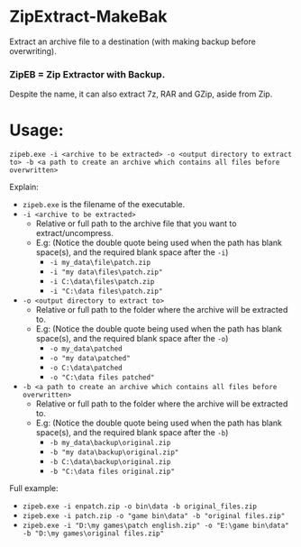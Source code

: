 # ZipExtract-MakeBak
 Extract an archive file to a destination (with making backup before overwriting).

### ZipEB = Zip Extractor with Backup.
 Despite the name, it can also extract 7z, RAR and GZip, aside from Zip.
 
# Usage:
 ```
 zipeb.exe -i <archive to be extracted> -o <output directory to extract to> -b <a path to create an archive which contains all files before overwritten>
 ```
 Explain:
 * `zipeb.exe` is the filename of the executable.
 * `-i <archive to be extracted>`
   * Relative or full path to the archive file that you want to extract/uncompress.
   * E.g: (Notice the double quote being used when the path has blank space(s), and the required blank space after the `-i`)
     * `-i my_data\file\patch.zip`
     * `-i "my data\files\patch.zip"`
     * `-i C:\data\files\patch.zip`
     * `-i "C:\data files\patch.zip"`
 * `-o <output directory to extract to>`
   * Relative or full path to the folder where the archive will be extracted to.
   * E.g: (Notice the double quote being used when the path has blank space(s), and the required blank space after the `-o`)
     * `-o my_data\patched`
     * `-o "my data\patched"`
     * `-o C:\data\patched`
     * `-o "C:\data files patched"`
 * `-b <a path to create an archive which contains all files before overwritten>`
   * Relative or full path to the folder where the archive will be extracted to.
   * E.g: (Notice the double quote being used when the path has blank space(s), and the required blank space after the `-b`)
     * `-b my_data\backup\original.zip`
     * `-b "my data\backup\original.zip"`
     * `-b C:\data\backup\original.zip`
     * `-b "C:\data files original.zip"`
     
 Full example:
 * `zipeb.exe -i enpatch.zip -o bin\data -b original_files.zip`
 * `zipeb.exe -i patch.zip -o "game bin\data" -b "original files.zip"`
 * `zipeb.exe -i "D:\my games\patch english.zip" -o "E:\game bin\data" -b "D:\my games\original files.zip"`